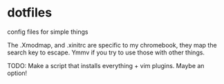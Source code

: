 dotfiles
========

config files for simple things

The .Xmodmap, and .xinitrc are specific to my chromebook, they map the search key to escape.  Ymmv if you try to use those with other things.

TODO: Make a script that installs everything + vim plugins.
Maybe an option!
